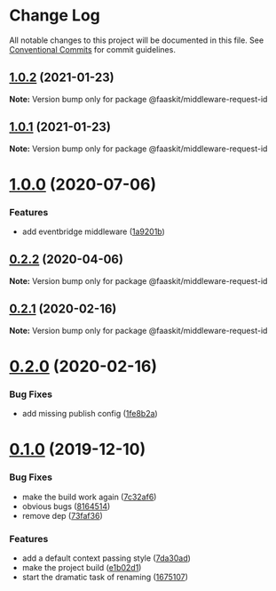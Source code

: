 # Change Log

All notable changes to this project will be documented in this file.
See [Conventional Commits](https://conventionalcommits.org) for commit guidelines.

## [1.0.2](https://github.com/NullServe/faaskit/compare/v1.0.0...v1.0.2) (2021-01-23)

**Note:** Version bump only for package @faaskit/middleware-request-id





## [1.0.1](https://github.com/NullServe/faaskit/compare/v1.0.0...v1.0.1) (2021-01-23)

**Note:** Version bump only for package @faaskit/middleware-request-id





# [1.0.0](https://github.com/NullServe/faaskit/compare/v0.2.1...v1.0.0) (2020-07-06)


### Features

* add eventbridge middleware ([1a9201b](https://github.com/NullServe/faaskit/commit/1a9201b9b03994f899cd8f64b94bc1859a749d45))





## [0.2.2](https://github.com/NullServe/faaskit/compare/v0.2.1...v0.2.2) (2020-04-06)

**Note:** Version bump only for package @faaskit/middleware-request-id





## [0.2.1](https://github.com/NullServe/faaskit/compare/v0.2.0...v0.2.1) (2020-02-16)

**Note:** Version bump only for package @faaskit/middleware-request-id





# [0.2.0](https://github.com/NullServe/faaskit/compare/v0.0.0...v0.2.0) (2020-02-16)


### Bug Fixes

* add missing publish config ([1fe8b2a](https://github.com/NullServe/faaskit/commit/1fe8b2aa3f1b28a96b83f4d100c5a54b83dbeca5))





# [0.1.0](https://github.com/NullServe/faaskit/compare/v2.1.10...v0.1.0) (2019-12-10)


### Bug Fixes

* make the build work again ([7c32af6](https://github.com/NullServe/faaskit/commit/7c32af62853fbe66df16e21ee67f769ff15e12ce))
* obvious bugs ([8164514](https://github.com/NullServe/faaskit/commit/8164514129d1ed0f90cd6d9676380a7ce8ce76f0))
* remove dep ([73faf36](https://github.com/NullServe/faaskit/commit/73faf36a55901b8961b7e8be3ca2f6a0eab5ddc4))


### Features

* add a default context passing style ([7da30ad](https://github.com/NullServe/faaskit/commit/7da30ad569d19d65607a6a86430b05ab18739952))
* make the project build ([e1b02d1](https://github.com/NullServe/faaskit/commit/e1b02d1b49a14ed5c85b1347ed5811d0727f7103))
* start the dramatic task of renaming ([1675107](https://github.com/NullServe/faaskit/commit/1675107adb1e11edadc411494c3c540ab170c24c))
